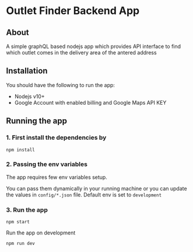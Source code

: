 # Outlet Finder Backend App

## About
A simple graphQL based nodejs app which provides API interface to find which outlet comes in the delivery area of the antered address

## Installation
You should have the following to run the app:

- Nodejs v10+
- Google Account with enabled billing and Google Maps API KEY

## Running the app

### 1. First install the dependencies by
```
npm install
```

### 2. Passing the env variables
The app requires few env variables setup.

You can pass them dynamically in your running machine or you can update the values in `config/*.json` file. Default env is set to `development`

### 3. Run the app
```
npm start
```

Run the app on development
```
npm run dev
```